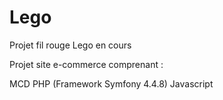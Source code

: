 # Lego
Projet fil rouge Lego en cours

Projet site e-commerce comprenant : 

MCD 
PHP (Framework Symfony 4.4.8) 
Javascript 



